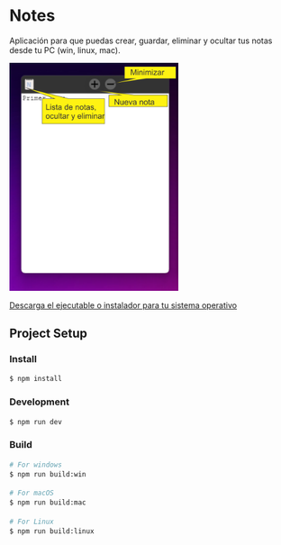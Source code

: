 # Notes

Aplicación para que puedas crear, guardar, eliminar y ocultar tus notas desde tu PC (win, linux, mac).

  <div>
    <img src="https://github.com/cristianflobo/Notes/blob/5e6dfb37e5d5e5ced9d0cc68fd3bbe2773a4edc6/resources/img_git.png?raw=true" width="300" title="img text">
  <div/>
    
  <a href="https://drive.google.com/drive/folders/184KEpbHoZItdrtM3pbBFY95NV29zfS87?usp=sharing">Descarga el ejecutable o instalador para tu sistema operativo</a>
    
## Project Setup

### Install

```bash
$ npm install
```

### Development

```bash
$ npm run dev
```

### Build

```bash
# For windows
$ npm run build:win

# For macOS
$ npm run build:mac

# For Linux
$ npm run build:linux
```
